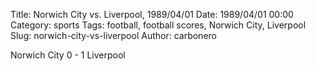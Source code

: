 Title: Norwich City vs. Liverpool, 1989/04/01
Date: 1989/04/01 00:00
Category: sports
Tags: football, football scores, Norwich City, Liverpool
Slug: norwich-city-vs-liverpool
Author: carbonero


Norwich City 0 - 1 Liverpool
